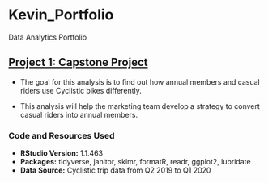 # Kevin_Portfolio
Data Analytics Portfolio

## [Project 1: Capstone Project](https://github.com/KevinCamargo21/Capstone-Project)

* The goal for this analysis is to find out how annual members and casual riders use Cyclistic bikes
differently.

* This analysis will help the marketing team develop a strategy to convert casual riders into annual members.

### Code and Resources Used
* **RStudio Version:** 1.1.463
* **Packages:** tidyverse, janitor, skimr, formatR, readr, ggplot2, lubridate
* **Data Source:** Cyclistic trip data from Q2 2019 to Q1 2020
